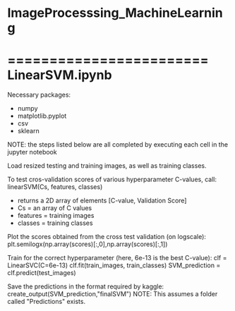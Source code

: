 # ImageProcesssing_MachineLearning
========================
LinearSVM.ipynb
========================

Necessary packages:
- numpy
- matplotlib.pyplot
- csv
- sklearn

NOTE: the steps listed below are all completed by executing each cell in the jupyter notebook

Load resized testing and training images, as well as training classes.

To test cros-validation scores of various hyperparameter C-values, call:
   linearSVM(Cs, features, classes)
- returns a 2D array of elements [C-value, Validation Score]
- Cs = an array of C values
- features = training images
- classes = training classes


Plot the scores obtained from the cross test validation (on logscale):
   plt.semilogx(np.array(scores)[:,0],np.array(scores)[:,1])


Train for the correct hyperparameter (here, 6e-13 is the best C-value):
  clf = LinearSVC(C=6e-13)
  clf.fit(train_images, train_classes)
  SVM_prediction = clf.predict(test_images)

Save the predictions in the format required by kaggle:
  create_output(SVM_prediction,"finalSVM")
NOTE: This assumes a folder called "Predictions" exists.

